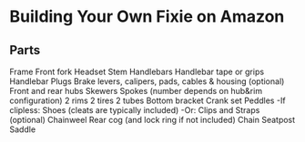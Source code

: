 # Building Your Own Fixie on Amazon

## Parts
Frame
Front fork
Headset
Stem
Handlebars
Handlebar tape or grips
Handlebar Plugs
Brake levers, calipers, pads, cables & housing (optional)
Front and rear hubs
Skewers
Spokes (number depends on hub&rim configuration)
2 rims
2 tires
2 tubes
Bottom bracket
Crank set
Peddles 
-If clipless:  Shoes (cleats are typically included)
     -Or: Clips and Straps (optional)
Chainweel
Rear cog (and lock ring if not included)
Chain
Seatpost
Saddle

